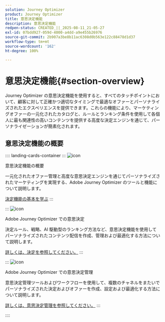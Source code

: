 ```yaml
---
solution: Journey Optimizer
product: Journey Optimizer
title: 意思決定機能
description: 意思決定機能
redpen-status: CREATED_||_2025-08-11_21-05-27
exl-id: 07bdd927-059d-4000-a4dd-a9e455b26976
source-git-commit: 2b907a3be8b11ac6308d0b563e122c88478d1d37
workflow-type: tm+mt
source-wordcount: '162'
ht-degree: 100%

---
```


# 意思決定機能{#section-overview}

Journey Optimizer の意思決定機能を使用すると、すべてのタッチポイントにおいて、顧客に対して正確かつ適切なタイミングで最適なオファーとパーソナライズされたエクスペリエンスを提供できます。これらの機能により、マーケティングオファーの一元化されたカタログと、ルールとランキング条件を使用して各個人に最も関連性の高いコンテンツを提供する高度な決定エンジンを通じて、パーソナライゼーションが簡素化されます。

## 意思決定機能の概要

:::: landing-cards-container
:::
![icon](https://cdn.experienceleague.adobe.com/icons/book.svg)

意思決定機能の概要

一元化されたオファー管理と高度な意思決定エンジンを通じてパーソナライズされたマーケティングを実現する、Adobe Journey Optimizer のツールと機能について説明します。

[決定機能の基本を学ぶ](../using/experience-decisioning/gs-decision.md)
:::

:::
![icon](https://cdn.experienceleague.adobe.com/icons/puzzle-piece.svg)

Adobe Journey Optimizer での意思決定

決定ルール、戦略、AI 駆動型のランキング方法など、意思決定機能を使用してパーソナライズされたコンテンツ配信を作成、管理および最適化する方法について説明します。

[詳しくは、決定を参照してください。](experience-decisioning-landing-page.md)
:::

:::
![icon](https://cdn.experienceleague.adobe.com/icons/gear.svg)

Adobe Journey Optimizer での意思決定管理

意思決定管理ツールおよびワークフローを使用して、複数のチャネルをまたいでパーソナライズされた決定およびオファーを作成、設定および最適化する方法について説明します。

[詳しくは、意思決定管理を参照してください。](offer-decisioning-landing-page.md)
:::

::::
